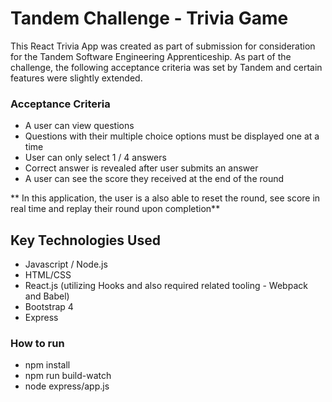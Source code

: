 # Tandem Challenge - Trivia Game

This React Trivia App was created as part of submission for consideration for the Tandem Software Engineering Apprenticeship.  As part of the challenge, the following acceptance criteria was set by Tandem and certain features were slightly extended.

### Acceptance Criteria

- A user can view questions
- Questions with their multiple choice options must be displayed one at a time
- User can only select 1 / 4 answers
- Correct answer is revealed after user submits an answer
- A user can see the score they received at the end of the round

** In this application, the user is a also able to reset the round, see score in real time and replay their round upon completion**


## Key Technologies Used

- Javascript / Node.js
- HTML/CSS
- React.js (utilizing Hooks and also required related tooling - Webpack and Babel)
- Bootstrap 4
- Express

### How to run

- npm install
- npm run build-watch
- node express/app.js



